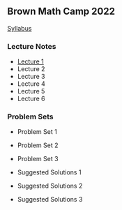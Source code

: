 Brown Math Camp 2022
--------------------

[Syllabus](out/syllabus/Math%20Camp%202022%20Syllabus.pdf)

### Lecture Notes

- [Lecture 1](out/lectures/Math%20Camp%202022%20Lecture%201%20-%20Proofs,%20Metric%20Spaces,%20Topology.pdf)
- Lecture 2
- Lecture 3
- Lecture 4
- Lecture 5
- Lecture 6

<!--
- [Lecture 1](out/lectures/Math%20Camp%202022%20Lecture%201%20-%20Proofs,%20Metric%20Spaces,%20Topology.pdf)
- [Lecture 2](out/lectures/Math%20Camp%202022%20Lecture%202%20-%20Sequences,%20Continuity.pdf)
- [Lecture 3](out/lectures/Math%20Camp%202022%20Lecture%203%20-%20Correspondences,%20Compactness,%20EVT.pdf)
- [Lecture 4](out/lectures/Math%20Camp%202022%20Lecture%204%20-%20Differentiation,%20IFT,%20Unconstrained%20Optimization.pdf)
- [Lecture 5](out/lectures/Math%20Camp%202022%20Lecture%205%20-%20Constrained%20Optimization,%20{{velope%20Theorem,%20Integration.pdf)
- [Lecture 6](out/lectures/Math%20Camp%202022%20Lecture%206%20-%20Linear%20Algebra,%20ODE.pdf)
-->

### Problem Sets

- Problem Set 1
- Problem Set 2
- Problem Set 3

- Suggested Solutions 1
- Suggested Solutions 2
- Suggested Solutions 3

<!--
- [Problem Set 1](out/homework/Math%20Camp%202022%20Problem%20Set%201.pdf)
- [Problem Set 2](out/homework/Math%20Camp%202022%20Problem%20Set%202.pdf)
- [Problem Set 3](out/homework/Math%20Camp%202022%20Problem%20Set%203.pdf)

- [Suggested Solutions 1](out/homework/Math%20Camp%202022%20Suggested%20Solutions%201.pdf)
- [Suggested Solutions 2](out/homework/Math%20Camp%202022%20Suggested%20Solutions%202.pdf)
- [Suggested Solutions 3](out/homework/Math%20Camp%202022%20Suggested%20Solutions%203.pdf)
-->
